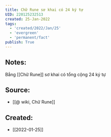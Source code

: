 ```yaml
---
title: Chữ Rune sơ khai có 24 ký tự
UID: 220125232513
created: 25-Jan-2022
tags:
  - 'created/2022/Jan/25'
  - 'evergreen'
  - 'permanent/fact'
publish: True
---
```

## Notes:
Bẳng [[Chữ Rune]] sơ khai có tổng cộng 24 ký tự

## Source:
- [[@ wiki, Chữ Rune]]


## Created:
- [[2022-01-25]]
